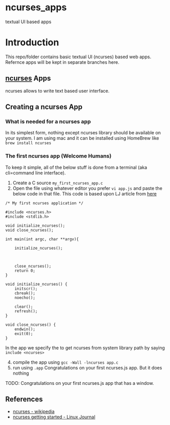 # ncurses_apps
textual UI based apps

# Introduction
This repo/folder contains basic textual UI (ncurses) based web apps. Refernce apps will be kept in separate branches here.

## [ncurses](https://invisible-mirror.net/archives/ncurses/) Apps
ncurses allows to write text based user interface.

## Creating a ncurses App

### What is needed for a ncurses app
In its simplest form, nothing except ncurses library should be available on your system. I am using mac and it can be installed using HomeBrew like
`brew install ncurses`

### The first ncurses app (Welcome Humans)
To keep it simple, all of the below stuff is done from a terminal (aka cli=command line interface).

1. Create a C source ```my_first_ncurses_app.c```
2. Open the file using whatever editor you prefer ```vi app.js``` and paste the below code in that file. This code is based upon LJ article from [here](https://www.linuxjournal.com/content/getting-started-ncurses)

```
/* My first ncurses application */

#include <ncurses.h>
#include <stdlib.h>

void initialize_ncurses();
void close_ncurses();

int main(int argc, char **argv){

    initialize_ncurses();



    close_ncurses();
    return 0;
}

void initialize_ncurses() {
    initscr();
    cbreak();
    noecho();

    clear();
    refresh();
}

void close_ncurses() {
    endwin();
    exit(0);
}
```

In the app we specify the to get ncurses from system library path by saying `include <ncurses>`

4. compile the app using `gcc -Wall -lncurses app.c`
5. run using `.app`
Congratulations on your first ncurses.js app. But it does nothing

TODO: Congratulations on your first ncurses.js app that has a window.

## References
* [ncurses - wikipedia](https://en.wikipedia.org/wiki/Ncurses)
* [ncurses getting started - Linux Journal](https://www.linuxjournal.com/content/getting-started-ncurses)


